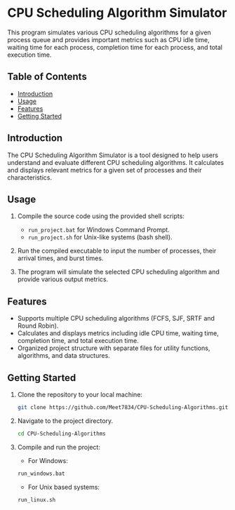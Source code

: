 # CPU Scheduling Algorithm Simulator

This program simulates various CPU scheduling algorithms for a given process queue and provides important metrics such as CPU idle time, waiting time for each process, completion time for each process, and total execution time.

## Table of Contents

- [Introduction](#introduction)
- [Usage](#usage)
- [Features](#features)
- [Getting Started](#getting-started)

## Introduction

The CPU Scheduling Algorithm Simulator is a tool designed to help users understand and evaluate different CPU scheduling algorithms. It calculates and displays relevant metrics for a given set of processes and their characteristics.

## Usage

1. Compile the source code using the provided shell scripts:
   - `run_project.bat` for Windows Command Prompt.
   - `run_project.sh` for Unix-like systems (bash shell).

2. Run the compiled executable to input the number of processes, their arrival times, and burst times.

3. The program will simulate the selected CPU scheduling algorithm and provide various output metrics.

## Features

- Supports multiple CPU scheduling algorithms (FCFS, SJF, SRTF and Round Robin).
- Calculates and displays metrics including idle CPU time, waiting time, completion time, and total execution time.
- Organized project structure with separate files for utility functions, algorithms, and data structures.

## Getting Started

1. Clone the repository to your local machine:

   ```bash
   git clone https://github.com/Meet7834/CPU-Scheduling-Algorithms.git
   ```
2. Navigate to the project directory. 

     ```bash
     cd CPU-Scheduling-Algorithms
     ```
3. Compile and run the project:

     - For Windows:
     ```bash
     run_windows.bat
     ```
     - For Unix based systems:
     ```bash
     run_linux.sh
     ```
